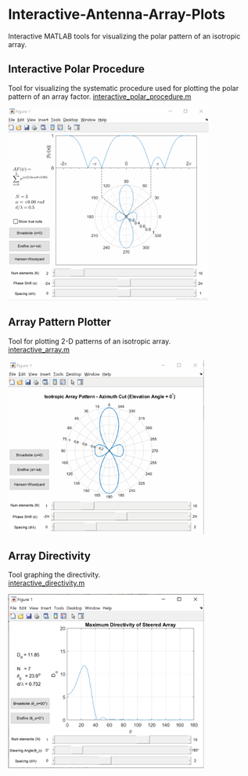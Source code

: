 # Interactive-Antenna-Array-Plots
Interactive MATLAB tools for visualizing the polar pattern of an isotropic array.


## Interactive Polar Procedure
Tool for visualizing the systematic procedure used for plotting the polar pattern of an array factor. 
[interactive_polar_procedure.m](/interactive_polar_procedure.m)

<img src="Images/af_demo2.gif" width="410" />


## Array Pattern Plotter
Tool for plotting 2-D patterns of an isotropic array.  
[interactive_array.m](/interactive_array.m)

<img src="Images/array_demo.gif" width="400" />


## Array Directivity 
Tool graphing the directivity.  
[interactive_directivity.m](/interactive_directivity.m)

<img src="Images/directivity_screenshot.png" width="400" />

